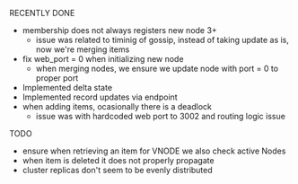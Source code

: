 RECENTLY DONE
* membership does not always registers new node 3+
    - issue was related to timinig of gossip, instead of taking update as is, now we're merging items
* fix web_port = 0 when initializing new node
    - when merging nodes, we ensure we update node with port = 0 to proper port
* Implemented delta state
* Implemented record updates via endpoint
* when adding items, ocasionally there is a deadlock
    - issue was with hardcoded web port to 3002 and routing logic issue

TODO
* ensure when retrieving an item for VNODE we also check active Nodes 
* when item is deleted it does not properly propagate
* cluster replicas don't seem to be evenly distributed